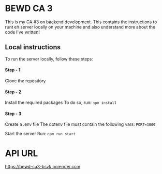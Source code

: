 # BEWD  CA 3

This is my CA #3 on backend development. This contains the instructions to runt eh server locally on your machine and also understand more about the code I've written!

## Local instructions

To run the server locally, follow these steps:

#### Step - 1
Clone the repository

#### Step - 2
Install the required packages
To do so, run:
```npm install```

#### Step - 3
Create a .env file
The dotenv file must contain the following vars:
```PORT=3000```

Start the server
Run:
```npm run start```

# API URL
https://bewd-ca3-bsvk.onrender.com

